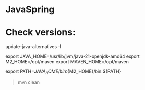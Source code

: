 # JavaSpring



# Check versions:

update-java-alternatives -l


export JAVA_HOME=/usr/lib/jvm/java-21-openjdk-amd64
export M2_HOME=/opt/maven
export MAVEN_HOME=/opt/maven

export PATH=${JAVA_HOME}/bin:${M2_HOME}/bin:${PATH}



>  mvn clean
> 
